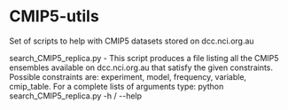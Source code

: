 CMIP5-utils
===========

Set of scripts to help with CMIP5 datasets stored on dcc.nci.org.au

search_CMIP5_replica.py - This script produces a file listing all the CMIP5 ensembles available on dcc.nci.org.au 
                          that satisfy the given constraints. Possible constraints are: 
                          experiment, model, frequency, variable, cmip_table. 
                          For a complete lists of arguments type:
                          python search_CMIP5_replica.py -h / --help
